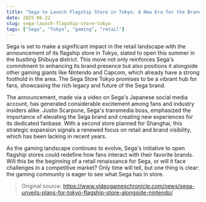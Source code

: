 ```yaml
---
title: "Sega to Launch Flagship Store in Tokyo: A New Era for the Brand"
date: 2025-06-22
slug: sega-launch-flagship-store-tokyo
tags: ["Sega", "Tokyo", "gaming", "retail"]
---
```


Sega is set to make a significant impact in the retail landscape with the announcement of its flagship store in Tokyo, slated to open this summer in the bustling Shibuya district. This move not only reinforces Sega's commitment to enhancing its brand presence but also positions it alongside other gaming giants like Nintendo and Capcom, which already have a strong foothold in the area. The Sega Store Tokyo promises to be a vibrant hub for fans, showcasing the rich legacy and future of the Sega brand.

The announcement, made via a video on Sega's Japanese social media account, has generated considerable excitement among fans and industry insiders alike. Justin Scarpone, Sega's transmedia boss, emphasized the importance of elevating the Sega brand and creating new experiences for its dedicated fanbase. With a second store planned for Shanghai, this strategic expansion signals a renewed focus on retail and brand visibility, which has been lacking in recent years.

As the gaming landscape continues to evolve, Sega's initiative to open flagship stores could redefine how fans interact with their favorite brands. Will this be the beginning of a retail renaissance for Sega, or will it face challenges in a competitive market? Only time will tell, but one thing is clear: the gaming community is eager to see what Sega has in store.

> Original source: https://www.videogameschronicle.com/news/sega-unveils-plans-for-tokyo-flagship-store-alongside-nintendo/